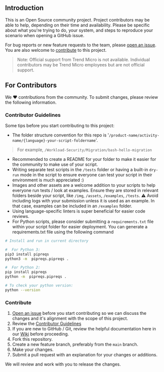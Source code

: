 ## Introduction

This is an Open Source community project. Project contributors may be able to help, depending on their time and availability. Please be specific about what you're trying to do, your system, and steps to reproduce your scenario when opening a GitHub issue.

For bug reports or new feature requests to the team, please [open an issue](https://github.com/trendmicro/cloudone-community/issues/new/choose). You are also welcome to [contribute](https://github.com/trendmicro/cloudone-community#for-contributors) to this project.

> Note: Official support from Trend Micro is not available. Individual contributors may be Trend Micro employees but are not official support.

## For Contributors

We :heart: contributions from the community. To submit changes, please review the following information.

### Contributor Guidelines

Some tips before you start contributing to this project:

- The folder structure convention for this repo is '`/product-name/activity-name/{language}-your-script-foldername`'.

> For example, `/Workload-Security/Migration/bash-hello-migration`

- Recommended to create a README for your folder to make it easier for the community to make use of your script.
- Writing separate test scripts in the `/tests` folder or having a built-in `dry-run` mode in the script to ensure everyone can test your script in their environment is much appreciated :)
- Images and other assets are a welcome addition to your scripts to help everyone run tests / look at examples. Ensure they are stored in relevant folders beside your script, like `/img`, `/assets`, `/examples`, `/tests`. :warning: Avoid including logs with your submission unless it is used as an example. In that case, examples can be included in an `/examples` folder.
- Using language-specific linters is super beneficial for easier code reviews.
- For Python scripts, please consider submitting a `requirements.txt` file within your script folder for easier deployment. You can generate a requirements.txt file using the following command

``` bash
# Install and run in current directory

#  For Python 3:
pip3 install pipreqs
python3 -m  pipreqs.pipreqs .

#  For Python 2:
pip install pipreqs
python -m  pipreqs.pipreqs .

# To check your python version:
python --version
```

### Contribute

1.  [Open an issue](https://github.com/trendmicro/cloudone-community/issues/new/choose) before you start contributing so we can discuss the changes and it's alignment with the scope of this project.
2.  Review the [Contributor Guidelines](https://github.com/trendmicro/cloudone-community#for-contributors)
3. If you are new to GitHub / Git, review the helpful documentation here in our [Wiki](https://github.com/trendmicro/cloudone-community/wiki) before proceeding.
4.  Fork this repository.
5.  Create a new feature branch, preferably from the `main` branch.
6.  Make your changes.
7.  Submit a pull request with an explanation for your changes or additions.

We will review and work with you to release the changes.
